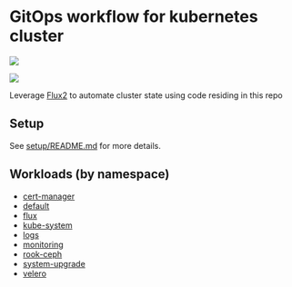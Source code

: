 # GitOps workflow for kubernetes cluster

![](https://i.imgur.com/LJn8Own.png)

![](https://i.imgur.com/9tvyWMp.png)

Leverage [Flux2](https://github.com/fluxcd/flux2) to automate cluster state using code residing in this repo

## Setup

See [setup/README.md](setup/README.md) for more details.

## Workloads (by namespace)

* [cert-manager](cert-manager/)
* [default](default/)
* [flux](flux/)
* [kube-system](kube-system/)
* [logs](logs/)
* [monitoring](monitoring/)
* [rook-ceph](rook-ceph/)
* [system-upgrade](system-upgrade/)
* [velero](velero/)
